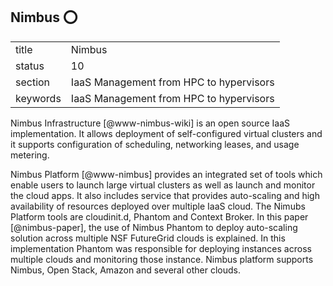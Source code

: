 ## Nimbus :o:


|          |                                         |
| -------- | --------------------------------------- |
| title    | Nimbus                                  | 
| status   | 10                                      |
| section  | IaaS Management from HPC to hypervisors |
| keywords | IaaS Management from HPC to hypervisors |



Nimbus Infrastructure [@www-nimbus-wiki] is an open source IaaS
implementation. It allows deployment of self-configured virtual
clusters and it supports configuration of scheduling, networking
leases, and usage metering.

Nimbus Platform [@www-nimbus] provides an integrated set of tools
which enable users to launch large virtual clusters as well as launch
and monitor the cloud apps. It also includes service that provides
auto-scaling and high availability of resources deployed over multiple
IaaS cloud.  The Nimubs Platform tools are cloudinit.d, Phantom and
Context Broker.  In this paper [@nimbus-paper], the use of Nimbus
Phantom to deploy auto-scaling solution across multiple NSF FutureGrid
clouds is explained. In this implementation Phantom was responsible
for deploying instances across multiple clouds and monitoring those
instance.  Nimbus platform supports Nimbus, Open Stack, Amazon and
several other clouds.

